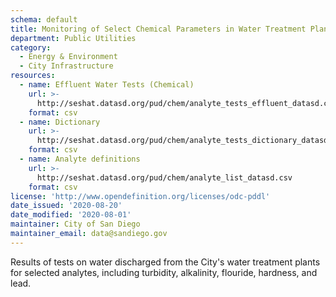 ```yaml
---
schema: default
title: Monitoring of Select Chemical Parameters in Water Treatment Plant Effluent
department: Public Utilities
category:
  - Energy & Environment
  - City Infrastructure
resources:
  - name: Effluent Water Tests (Chemical)
    url: >-
      http://seshat.datasd.org/pud/chem/analyte_tests_effluent_datasd.csv
    format: csv
  - name: Dictionary
    url: >-
      http://seshat.datasd.org/pud/chem/analyte_tests_dictionary_datasd.csv
    format: csv
  - name: Analyte definitions
    url: >-
      http://seshat.datasd.org/pud/chem/analyte_list_datasd.csv
    format: csv
license: 'http://www.opendefinition.org/licenses/odc-pddl'
date_issued: '2020-08-20'
date_modified: '2020-08-01'
maintainer: City of San Diego
maintainer_email: data@sandiego.gov
---
```

Results of tests on water discharged from the City's water treatment plants for selected analytes, including turbidity, alkalinity, flouride, hardness, and lead.
<!--more-->
